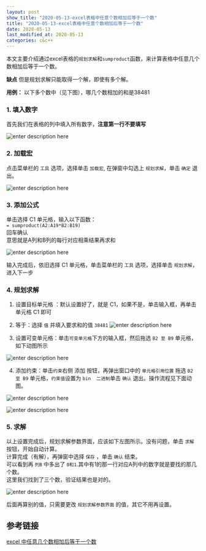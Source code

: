 ```yaml
---
layout: post
show_title: "2020-05-13-excel表格中任意个数相加后等于一个数"
title: "2020-05-13-excel表格中任意个数相加后等于一个数"
date: 2020-05-13
last_modified_at: 2020-05-13
categories: c&c++
---
```


本文主要介绍通过excel表格的`规划求解`和`sumproduct`函数，来计算表格中任意几个数相加后等于一个数。

**缺点**
但是规划求解只能取得一个解，即使有多个解。

**用例：**
以下多个数中（见下图），哪几个数相加的和是38481

<!--more-->



### 1. 填入数字

首先我们在表格的列中填入所有数字，**注意第一行不要填写**

![enter description here](https://raw.githubusercontent.com/LonlyPan/LonlyPan.github.io/master/images/Posts/2020-05-13-excel表格中任意个数相加后等于一个数/1添加数据_3.png)

### 2. 加载宏

点击菜单栏的 `工具` 选项，选择单击 `加载宏`, 在弹窗中勾选上 `规划求解`，单击 `确定` 退出。

![enter description here](https://raw.githubusercontent.com/LonlyPan/LonlyPan.github.io/master/images/Posts/2020-05-13-excel表格中任意个数相加后等于一个数/2加载宏.png)

### 3. 添加公式

单击选择 C1 单元格，输入以下函数：  
`= sumproduct(A2:A19*B2:B19)`  
回车确认  
意思就是A列和B列的每行对应相乘结果再求和  

![enter description here](https://raw.githubusercontent.com/LonlyPan/LonlyPan.github.io/master/images/Posts/2020-05-13-excel表格中任意个数相加后等于一个数/4sum公式_167.png)

输入完成后，依旧选择 C1 单元格，单击菜单栏的 `工具` 选项，选择单击 `规划求解`，进入下一步

### 4. 规划求解 

1. 设置目标单元格 ：默认设置好了，就是 C1，如果不是，单击输入框，再单击单元格 C1 即可  
2. 等于：选择 `值` 并填入要求和的值 `38481`
![enter description here](https://raw.githubusercontent.com/LonlyPan/LonlyPan.github.io/master/images/Posts/2020-05-13-excel表格中任意个数相加后等于一个数/6规划求解值参数_292.png)

3. 设置可变单元格：单击`可变单元格`下方的输入框，然后拖选 `B2 至 B9` 单元格，如下动图所示

![enter description here](https://raw.githubusercontent.com/LonlyPan/LonlyPan.github.io/master/images/Posts/2020-05-13-excel表格中任意个数相加后等于一个数/7可变单元格.gif)

4. 添加约束：单击`约束`右侧 添加 按钮，再弹出窗口中的 `单元格引用位置` 拖选  `B2 至 B9` 单元格，`约束值`设置为 `bin  二进制`单击 `确认` 退出。操作流程见下面动图。

![enter description here](https://raw.githubusercontent.com/LonlyPan/LonlyPan.github.io/master/images/Posts/2020-05-13-excel表格中任意个数相加后等于一个数/添加约束.png)

![enter description here](https://raw.githubusercontent.com/LonlyPan/LonlyPan.github.io/master/images/Posts/2020-05-13-excel表格中任意个数相加后等于一个数/8约束.gif)

### 5. 求解

以上设置完成后，规划求解参数界面，应该如下左图所示。没有问题，单击 `求解` 按钮，开始自动计算。  
计算完成（有解），再弹窗中选择 `保存` ，单击 `确认` 结束。  
可以看到再 `列B` 中多出了 `0和1`.其中有1的那一行对应A列中的数字就是要找的那几个数。  
这里我们找到了三个数，验证结果也是对的。  

 ![enter description here](https://raw.githubusercontent.com/LonlyPan/LonlyPan.github.io/master/images/Posts/2020-05-13-excel表格中任意个数相加后等于一个数/7求解_106.png)
 
 后面再算别的值，只需要更改 `规划求解参数界面` 的值，其它不用再设置。

## 参考链接

[excel 中任意几个数相加后等于一个数](https://blog.csdn.net/psp0001060/article/details/50537574)


